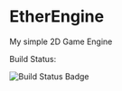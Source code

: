 # EtherEngine
My simple 2D Game Engine

Build Status:

![Build Status Badge](http://35.176.103.88:8080/job/EtherEngine/badge/icon)
